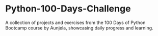# Python-100-Days-Challenge
A collection of projects and exercises from the 100 Days of Python Bootcamp course by Aunjela, showcasing daily progress and learning.
